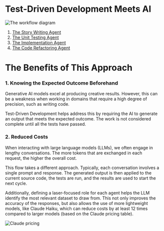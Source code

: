 # Test-Driven Development Meets AI

![The workflow diagram](./diagram.png)

1. [The Story Writing Agent](./tdd_story_writing.md)
2. [The Unit Testing Agent](./tdd_unit_testing.md)
3. [The Implementation Agent](./tdd_implementation.md)
4. [The Code Refactoring Agent](./tdd_refactoring.md)

# The Benefits of This Approach

### 1. Knowing the Expected Outcome Beforehand

Generative AI models excel at producing creative results. However, this can be a weakness when working in domains that require a high degree of precision, such as writing code.

Test-Driven Development helps address this by requiring the AI to generate an output that meets the expected outcome. The work is not considered complete until all the tests have passed.

### 2. Reduced Costs

When interacting with large language models (LLMs), we often engage in lengthy conversations. The more tokens that are exchanged in each request, the higher the overall cost.

This flow takes a different approach. Typically, each conversation involves a single prompt and response. The generated output is then applied to the current source code, the tests are run, and the results are used to start the next cycle.

Additionally, defining a laser-focused role for each agent helps the LLM identify the most relevant dataset to draw from. This not only improves the accuracy of the responses, but also allows the use of more lightweight models, like Claude Haiku, which can reduce costs by at least 12 times compared to larger models (based on the Claude pricing table).

![Claude pricing](./claude_pricing.png)
